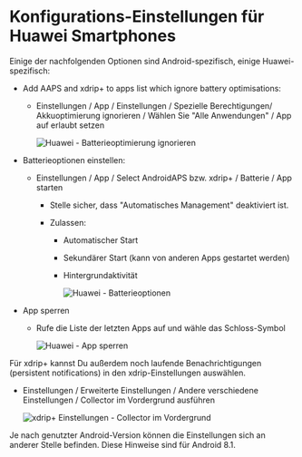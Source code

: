 # Konfigurations-Einstellungen für Huawei Smartphones

Einige der nachfolgenden Optionen sind Android-spezifisch, einige Huawei-spezifisch:

* Add AAPS and xdrip+ to apps list which ignore battery optimisations:
  
  * Einstellungen / App / Einstellungen / Spezielle Berechtigungen/ Akkuoptimierung ignorieren / Wählen Sie "Alle Anwendungen" / App auf erlaubt setzen
    
    ![Huawei - Batterieoptimierung ignorieren](../images/Huawei_BatteryOptimization.png)

* Batterieoptionen einstellen:
  
  * Einstellungen / App / Select AndroidAPS bzw. xdrip+ / Batterie / App starten
    
    * Stelle sicher, dass "Automatisches Management" deaktiviert ist.
    * Zulassen:
      
      * Automatischer Start
      * Sekundärer Start (kann von anderen Apps gestartet werden)
      * Hintergrundaktivität
        
        ![Huawei - Batterieoptionen](../images/Huawei_BatteryOptions.png)

* App sperren
  
  * Rufe die Liste der letzten Apps auf und wähle das Schloss-Symbol
    
    ![Huawei - App sperren](../images/Huawei_LockApp.png)

Für xdrip+ kannst Du außerdem noch laufende Benachrichtigungen (persistent notifications) in den xdrip-Einstellungen auswählen. 

* Einstellungen / Erweiterte Einstellungen / Andere verschiedene Einstellungen / Collector im Vordergrund ausführen
  
  ![xdrip+ Einstellungen - Collector im Vordergrund](../images/xdrip_collector_foreground.png)

Je nach genutzter Android-Version können die Einstellungen sich an anderer Stelle befinden. Diese Hinweise sind für Android 8.1.